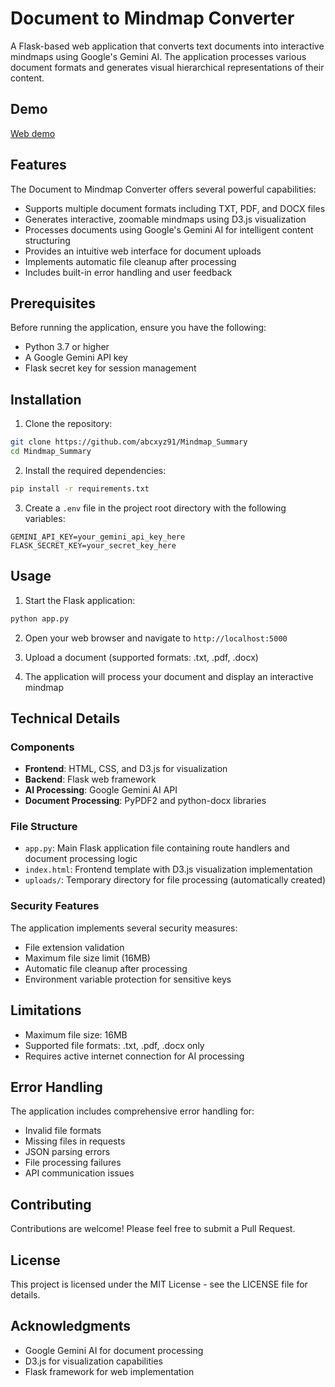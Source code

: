 # Document to Mindmap Converter

A Flask-based web application that converts text documents into interactive mindmaps using Google's Gemini AI. The application processes various document formats and generates visual hierarchical representations of their content.

## Demo

[Web demo](https://mindmap-summary.onrender.com)

## Features

The Document to Mindmap Converter offers several powerful capabilities:

- Supports multiple document formats including TXT, PDF, and DOCX files
- Generates interactive, zoomable mindmaps using D3.js visualization
- Processes documents using Google's Gemini AI for intelligent content structuring
- Provides an intuitive web interface for document uploads
- Implements automatic file cleanup after processing
- Includes built-in error handling and user feedback

## Prerequisites

Before running the application, ensure you have the following:

- Python 3.7 or higher
- A Google Gemini API key
- Flask secret key for session management

## Installation

1. Clone the repository:
```bash
git clone https://github.com/abcxyz91/Mindmap_Summary
cd Mindmap_Summary
```

2. Install the required dependencies:
```bash
pip install -r requirements.txt
```

3. Create a `.env` file in the project root directory with the following variables:
```
GEMINI_API_KEY=your_gemini_api_key_here
FLASK_SECRET_KEY=your_secret_key_here
```

## Usage

1. Start the Flask application:
```bash
python app.py
```

2. Open your web browser and navigate to `http://localhost:5000`

3. Upload a document (supported formats: .txt, .pdf, .docx)

4. The application will process your document and display an interactive mindmap

## Technical Details

### Components

- **Frontend**: HTML, CSS, and D3.js for visualization
- **Backend**: Flask web framework
- **AI Processing**: Google Gemini AI API
- **Document Processing**: PyPDF2 and python-docx libraries

### File Structure

- `app.py`: Main Flask application file containing route handlers and document processing logic
- `index.html`: Frontend template with D3.js visualization implementation
- `uploads/`: Temporary directory for file processing (automatically created)

### Security Features

The application implements several security measures:

- File extension validation
- Maximum file size limit (16MB)
- Automatic file cleanup after processing
- Environment variable protection for sensitive keys

## Limitations

- Maximum file size: 16MB
- Supported file formats: .txt, .pdf, .docx only
- Requires active internet connection for AI processing

## Error Handling

The application includes comprehensive error handling for:

- Invalid file formats
- Missing files in requests
- JSON parsing errors
- File processing failures
- API communication issues

## Contributing

Contributions are welcome! Please feel free to submit a Pull Request.

## License

This project is licensed under the MIT License - see the LICENSE file for details.

## Acknowledgments

- Google Gemini AI for document processing
- D3.js for visualization capabilities
- Flask framework for web implementation